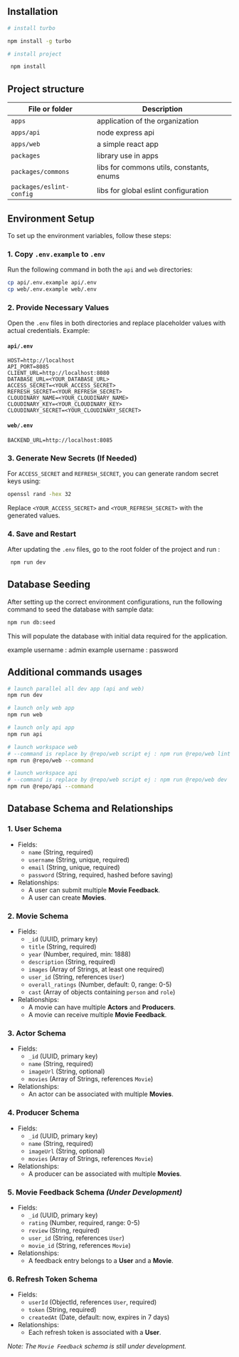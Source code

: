 ## Installation

```sh
# install turbo

npm install -g turbo

# install project

 npm install
```


## Project structure

| File or folder                  | Description                                                                                        |
| ------------------------------- | -------------------------------------------------------------------------------------------------- |
| `apps`                 | application of the organization|
| `apps/api`                 | node express api  |
| `apps/web`                 | a simple react app |
| `packages`                 | library use in apps|
| `packages/commons`                 | libs for commons utils, constants, enums |
| `packages/eslint-config`                 | libs for global eslint configuration |

## Environment Setup

To set up the environment variables, follow these steps:

### 1. Copy `.env.example` to `.env`

Run the following command in both the `api` and `web` directories:

```sh
cp api/.env.example api/.env
cp web/.env.example web/.env
```

### 2. Provide Necessary Values

Open the `.env` files in both directories and replace placeholder values with actual credentials. Example:

#### `api/.env`
```env
HOST=http://localhost
API_PORT=8085
CLIENT_URL=http://localhost:8080
DATABASE_URL=<YOUR_DATABASE_URL>
ACCESS_SECRET=<YOUR_ACCESS_SECRET>
REFRESH_SECRET=<YOUR_REFRESH_SECRET>
CLOUDINARY_NAME=<YOUR_CLOUDINARY_NAME>
CLOUDINARY_KEY=<YOUR_CLOUDINARY_KEY>
CLOUDINARY_SECRET=<YOUR_CLOUDINARY_SECRET>
```

#### `web/.env`
```env
BACKEND_URL=http://localhost:8085
```

### 3. Generate New Secrets (If Needed)

For `ACCESS_SECRET` and `REFRESH_SECRET`, you can generate random secret keys using:

```sh
openssl rand -hex 32
```

Replace `<YOUR_ACCESS_SECRET>` and `<YOUR_REFRESH_SECRET>` with the generated values.

### 4. Save and Restart
After updating the `.env` files, go to the root folder of the project and run :

```sh
 npm run dev
```

## Database Seeding

After setting up the correct environment configurations, run the following command to seed the database with sample data:
```sh
npm run db:seed
```

This will populate the database with initial data required for the application.

example username : admin
example username : password

## Additional commands usages

```sh
# launch parallel all dev app (api and web)
npm run dev

# launch only web app
npm run web

# launch only api app
npm run api

# launch workspace web
# --command is replace by @repo/web script ej : npm run @repo/web lint
npm run @repo/web --command

# launch workspace api
# --command is replace by @repo/web script ej : npm run @repo/web dev
npm run @repo/api --command


```


## Database Schema and Relationships

### 1. **User Schema**
- Fields:
  - `name` (String, required)
  - `username` (String, unique, required)
  - `email` (String, unique, required)
  - `password` (String, required, hashed before saving)
- Relationships:
  - A user can submit multiple **Movie Feedback**.
  - A user can create **Movies**.

### 2. **Movie Schema**
- Fields:
  - `_id` (UUID, primary key)
  - `title` (String, required)
  - `year` (Number, required, min: 1888)
  - `description` (String, required)
  - `images` (Array of Strings, at least one required)
  - `user_id` (String, references `User`)
  - `overall_ratings` (Number, default: 0, range: 0-5)
  - `cast` (Array of objects containing `person` and `role`)
- Relationships:
  - A movie can have multiple **Actors** and **Producers**.
  - A movie can receive multiple **Movie Feedback**.

### 3. **Actor Schema**
- Fields:
  - `_id` (UUID, primary key)
  - `name` (String, required)
  - `imageUrl` (String, optional)
  - `movies` (Array of Strings, references `Movie`)
- Relationships:
  - An actor can be associated with multiple **Movies**.

### 4. **Producer Schema**
- Fields:
  - `_id` (UUID, primary key)
  - `name` (String, required)
  - `imageUrl` (String, optional)
  - `movies` (Array of Strings, references `Movie`)
- Relationships:
  - A producer can be associated with multiple **Movies**.

### 5. **Movie Feedback Schema** *(Under Development)*
- Fields:
  - `_id` (UUID, primary key)
  - `rating` (Number, required, range: 0-5)
  - `review` (String, required)
  - `user_id` (String, references `User`)
  - `movie_id` (String, references `Movie`)
- Relationships:
  - A feedback entry belongs to a **User** and a **Movie**.

### 6. **Refresh Token Schema**
- Fields:
  - `userId` (ObjectId, references `User`, required)
  - `token` (String, required)
  - `createdAt` (Date, default: now, expires in 7 days)
- Relationships:
  - Each refresh token is associated with a **User**.

*Note: The `Movie Feedback` schema is still under development.*

